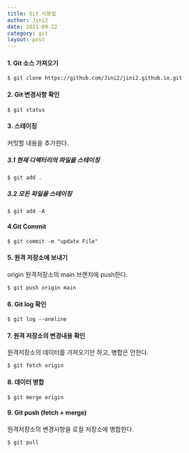 ```yaml
---
title: Git 사용법
author: Jini2
date: 2021-09-22
category: git
layout: post
---
```


#### 1. Git 소스 가져오기
    $ git clone https://github.com/Jini2/jini2.github.io.git

#### 2. Git 변경사항 확인
    $ git status

#### 3. 스테이징
커밋할 내용을 추가한다.
##### 3.1 현재 디렉터리의 파일을 스테이징
    $ git add . 

##### 3.2 모든 파일을 스테이징
    $ git add -A

#### 4.Git Commit
    $ git commit -m "update File"

#### 5. 원격 저장소에 보내기
origin 원격저장소의 main 브랜치에 push한다. 

    $ git push origin main

#### 6. Git log 확인
    $ git log --oneline

#### 7. 원격 저장소의 변경내용 확인
원격저장소의 데이터를 가져오기만 하고, 병합은 안한다.

    $ git fetch origin

#### 8. 데이터 병합
    $ git merge origin

#### 9. Git push (fetch + merge)
원격저장소의 변경사항을 로컬 저장소에 병합한다.

    $ git pull
